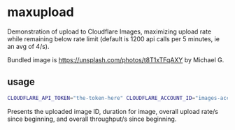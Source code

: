 # maxupload

Demonstration of upload to Cloudflare Images, maximizing upload rate while remaining below rate limit (default is 1200 api calls per 5 minutes, ie an avg of 4/s).

Bundled image is https://unsplash.com/photos/t8T1xTFqAXY by Michael G.

## usage

```bash
CLOUDFLARE_API_TOKEN="the-token-here" CLOUDFLARE_ACCOUNT_ID="images-account-id-here" go run .
```

Presents the uploaded image ID, duration for image, overall upload rate/s since beginning, and overall throughput/s since beginning.
